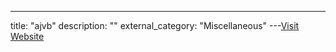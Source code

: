 ---
title: "ajvb"
description: ""
external_category: "Miscellaneous"
---[Visit Website](https://github.com/ajvb)

